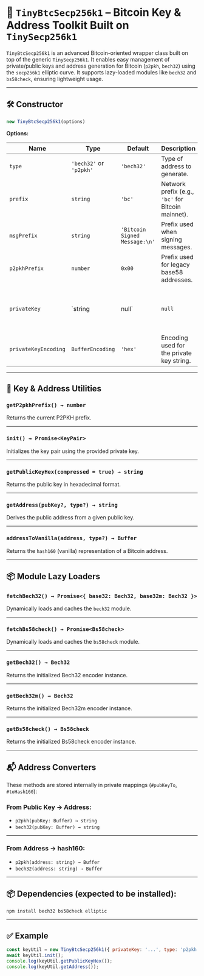 # 📘 `TinyBtcSecp256k1` – Bitcoin Key & Address Toolkit Built on `TinySecp256k1`

`TinyBtcSecp256k1` is an advanced Bitcoin-oriented wrapper class built on top of the generic `TinySecp256k1`. It enables easy management of private/public keys and address generation for Bitcoin (`p2pkh`, `bech32`) using the `secp256k1` elliptic curve. It supports lazy-loaded modules like `bech32` and `bs58check`, ensuring lightweight usage.

---

## 🛠 Constructor

```js
new TinyBtcSecp256k1(options)
```

**Options:**

| Name                 | Type                    | Default                       | Description                                        |                                                  |
| -------------------- | ----------------------- | ----------------------------- | -------------------------------------------------- | ------------------------------------------------ |
| `type`               | `'bech32'` or `'p2pkh'` | `'bech32'`                    | Type of address to generate.                       |                                                  |
| `prefix`             | `string`                | `'bc'`                        | Network prefix (e.g., `'bc'` for Bitcoin mainnet). |                                                  |
| `msgPrefix`          | `string`                | `'Bitcoin Signed Message:\n'` | Prefix used when signing messages.                 |                                                  |
| `p2pkhPrefix`        | `number`                | `0x00`                        | Prefix used for legacy base58 addresses.           |                                                  |
| `privateKey`         | \`string                | null\`                        | `null`                                             | Optional private key to initialize the key pair. |
| `privateKeyEncoding` | `BufferEncoding`        | `'hex'`                       | Encoding used for the private key string.          |                                                  |

---

## 🔑 Key & Address Utilities

### `getP2pkhPrefix() → number`

Returns the current P2PKH prefix.

---

### `init() → Promise<KeyPair>`

Initializes the key pair using the provided private key.

---

### `getPublicKeyHex(compressed = true) → string`

Returns the public key in hexadecimal format.

---

### `getAddress(pubKey?, type?) → string`

Derives the public address from a given public key.

---

### `addressToVanilla(address, type?) → Buffer`

Returns the `hash160` (vanilla) representation of a Bitcoin address.

---

## 📦 Module Lazy Loaders

### `fetchBech32() → Promise<{ base32: Bech32, base32m: Bech32 }>`

Dynamically loads and caches the `bech32` module.

---

### `fetchBs58check() → Promise<Bs58check>`

Dynamically loads and caches the `bs58check` module.

---

### `getBech32() → Bech32`

Returns the initialized Bech32 encoder instance.

---

### `getBech32m() → Bech32`

Returns the initialized Bech32m encoder instance.

---

### `getBs58check() → Bs58check`

Returns the initialized Bs58check encoder instance.

---

## 📬 Address Converters

These methods are stored internally in private mappings (`#pubKeyTo`, `#toHash160`):

### From Public Key → Address:

* `p2pkh(pubKey: Buffer) → string`
* `bech32(pubKey: Buffer) → string`

---

### From Address → hash160:

* `p2pkh(address: string) → Buffer`
* `bech32(address: string) → Buffer`

---

## 📦 Dependencies (expected to be installed):

```bash
npm install bech32 bs58check elliptic
```

---

## ✅ Example

```js
const keyUtil = new TinyBtcSecp256k1({ privateKey: '...', type: 'p2pkh' });
await keyUtil.init();
console.log(keyUtil.getPublicKeyHex());
console.log(keyUtil.getAddress());
```
